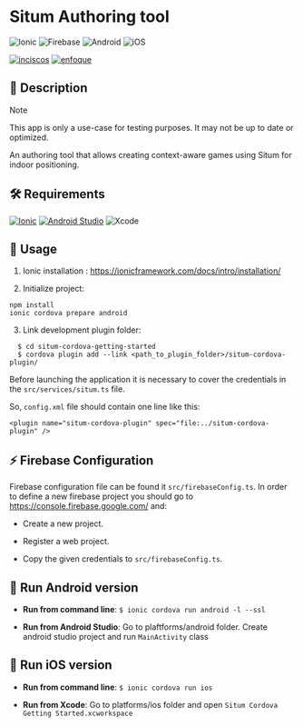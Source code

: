 # Situm Authoring tool


![Ionic](https://img.shields.io/badge/Ionic-%233880FF.svg?style=for-the-badge&logo=Ionic&logoColor=white)
![Firebase](https://img.shields.io/badge/firebase-%23039BE5.svg?style=for-the-badge&logo=firebase)
![Android](https://img.shields.io/badge/Android-3DDC84?style=for-the-badge&logo=android&logoColor=white)
![iOS](https://img.shields.io/badge/iOS-000000?style=for-the-badge&logo=ios&logoColor=white)

[![inciscos](https://img.shields.io/badge/doi-10.1109/INCISCOS49368.2019.00060-blue.svg)](https://ieeexplore.ieee.org/abstract/document/9052313)
[![enfoque](https://img.shields.io/badge/doi-10.29019/enfoque.v11n1.586-blue.svg)](http://scielo.senescyt.gob.ec/scielo.php?pid=S1390-65422020000100001&script=sci_abstract&tlng=en)

## 📄 Description

> [!NOTE]  
> This app is only a use-case for testing purposes. It may not be up to date or optimized.

An authoring tool that allows creating context-aware games using Situm for indoor positioning.

## 🛠️ Requirements

[![Ionic](https://img.shields.io/badge/Ionic-%233880FF.svg?style=for-the-badge&logo=Ionic&logoColor=white)](https://ionicframework.com/docs/intro/cli)
[![Android Studio](https://img.shields.io/badge/android%20studio-346ac1?style=for-the-badge&logo=android%20studio&logoColor=white)](https://ionicframework.com/docs/developing/android)
![Xcode](https://img.shields.io/badge/Xcode-007ACC?style=for-the-badge&logo=Xcode&logoColor=white)

## 🚀 Usage

1. Ionic installation : https://ionicframework.com/docs/intro/installation/

2. Initialize project:

```
npm install
ionic cordova prepare android
```

3. Link development plugin folder:

```
  $ cd situm-cordova-getting-started
  $ cordova plugin add --link <path_to_plugin_folder>/situm-cordova-plugin/
```

Before launching the application it is necessary to cover the credentials in the `src/services/situm.ts` file.

So, `config.xml` file should contain one line like this:

    <plugin name="situm-cordova-plugin" spec="file:../situm-cordova-plugin" />

## ⚡ Firebase Configuration

Firebase configuration file can be found it `src/firebaseConfig.ts`. In order to define a new firebase project you should go to https://console.firebase.google.com/ and:

- Create a new project.

- Register a web project.

- Copy the given credentials to `src/firebaseConfig.ts`.

## 🤖 Run Android version

- **Run from command line**: `$ ionic cordova run android -l --ssl`

- **Run from Android Studio**: Go to plaftforms/android folder. Create android studio project and run `MainActivity` class

## 🍎 Run iOS version

- **Run from command line**: `$ ionic cordova run ios`

- **Run from Xcode**: Go to platforms/ios folder and open `Situm Cordova Getting Started.xcworkspace`
